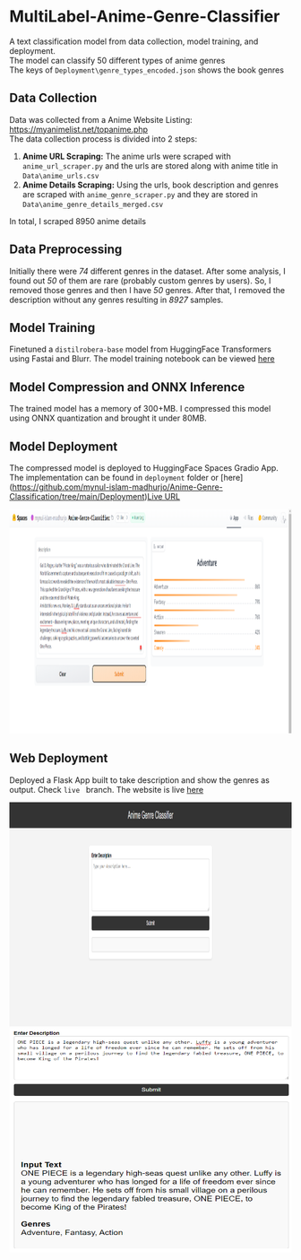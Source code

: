 # MultiLabel-Anime-Genre-Classifier

A text classification model from data collection, model training, and deployment. <br/>
The model can classify 50 different types of anime genres <br/>The keys of `Deployment\genre_types_encoded.json` shows the book genres

 ## Data Collection

Data was collected from a Anime Website Listing: https://myanimelist.net/topanime.php <br/>The data collection process is divided into 2 steps:

1. **Anime URL Scraping:** The anime urls were scraped with `anime_url_scraper.py` and the urls are stored along with anime title in `Data\anime_urls.csv`
2. **Anime Details Scraping:** Using the urls, book description and genres are scraped with `anime_genre_scraper.py` and they are stored in `Data\anime_genre_details_merged.csv`

In total, I scraped 8950 anime details

## Data Preprocessing

Initially there were *74* different genres in the dataset. After some analysis, I found out *50* of them are rare (probably custom genres by users). So, I removed those genres and then I have *50* genres. After that, I removed the description without any genres resulting in *8927* samples.

## Model Training

Finetuned a `distilrobera-base` model from HuggingFace Transformers using Fastai and Blurr. The model training notebook can be viewed [here](https://github.com/mynul-islam-madhurjo/Anime-Genre-Classification/blob/main/Notebooks/anime_multilabel_text_classification.ipynb) 

## Model Compression and ONNX Inference

The trained model has a memory of 300+MB. I compressed this model using ONNX quantization and brought it under 80MB. 

## Model Deployment

The compressed model is deployed to HuggingFace Spaces Gradio App. The implementation can be found in `deployment` folder or [here] (https://github.com/mynul-islam-madhurjo/Anime-Genre-Classification/tree/main/Deployment)[Live URL](https://huggingface.co/spaces/mynul-islam-madhurjo/Anime-Genre-Classifier)

<img src = "Deployment/gradio_app.png" width="800" height="400">

## Web Deployment
Deployed a Flask App built to take description and show the genres as output. Check `live ` branch. The website is live [here](https://anime-genre-classification.onrender.com) 

<img src = "Deployment/flask_app_home.png" width="800" height="400">
<img src = "Deployment/flask_app_results.png" width="800" height="400">

